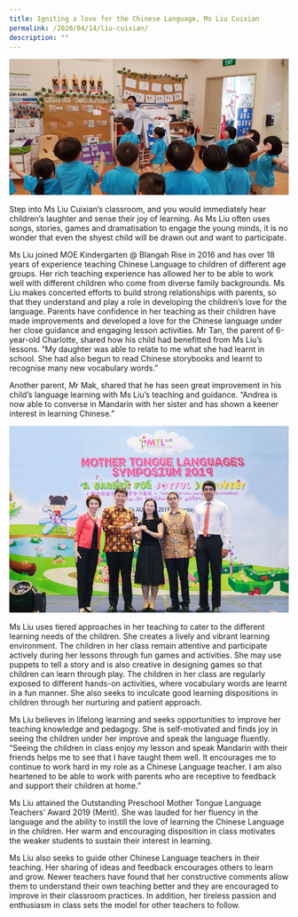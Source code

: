 ```yaml
---
title: Igniting a love for the Chinese Language, Ms Liu Cuixian
permalink: /2020/04/14/liu-cuixian/
description: ""
---
```

![](/images/Picture3.jpeg)

<p>Step into Ms Liu Cuixian&rsquo;s classroom, and you would immediately hear children&rsquo;s laughter and sense their joy of learning. As Ms Liu often uses songs, stories, games and dramatisation to engage the young minds, it is no wonder that even the shyest child will be drawn out and want to participate.</p>
<p>Ms Liu joined MOE Kindergarten @ Blangah Rise in 2016 and has over 18 years of experience teaching Chinese Language to children of different age groups. Her rich teaching experience has allowed her to be able to work well with different children who come from diverse family backgrounds. Ms Liu makes concerted efforts to build strong relationships with parents, so that they understand and play a role in developing the children&rsquo;s love for the language. Parents have confidence in her teaching as their children have made improvements and developed a love for the Chinese language under her close guidance and engaging lesson activities. Mr Tan, the parent of 6-year-old Charlotte, shared how his child had benefitted from Ms Liu&rsquo;s lessons. &ldquo;My daughter was able to relate to me what she had learnt in school. She had also begun to read Chinese storybooks and learnt to recognise many new vocabulary words.&rdquo;</p>
<p>Another parent, Mr Mak, shared that he has seen great improvement in his child&rsquo;s language learning with Ms Liu&rsquo;s teaching and guidance. &ldquo;Andrea is now able to converse in Mandarin with her sister and has shown a keener interest in learning Chinese.&rdquo;</p>

![](/images/Picture2.jpeg)

<p>Ms Liu uses tiered approaches in her teaching to cater to the different learning needs of the children. She creates a lively and vibrant learning environment. The children in her class remain attentive and participate actively during her lessons through fun games and activities. She may use puppets to tell a story and is also creative in designing games so that children can learn through play. The children in her class are regularly exposed to different hands-on activities, where vocabulary words are learnt in a fun manner. She also seeks to inculcate good learning dispositions in children through her nurturing and patient approach.</p>
<p>Ms Liu believes in lifelong learning and seeks opportunities to improve her teaching knowledge and pedagogy. She is self-motivated and finds joy in seeing the children under her improve and speak the language fluently. &ldquo;Seeing the children in class enjoy my lesson and speak Mandarin with their friends helps me to see that I have taught them well. It encourages me to continue to work hard in my role as a Chinese Language teacher. I am also heartened to be able to work with parents who are receptive to feedback and support their children at home.&rdquo;</p>
<p>Ms Liu attained the Outstanding Preschool Mother Tongue Language Teachers&rsquo; Award 2019 (Merit). She was lauded for her fluency in the language and the ability to instill the love of learning the Chinese Language in the children. Her warm and encouraging disposition in class motivates the weaker students to sustain their interest in learning.</p>
<p>Ms Liu also seeks to guide other Chinese Language teachers in their teaching. Her sharing of ideas and feedback encourages others to learn and grow. Newer teachers have found that her constructive comments allow them to understand their own teaching better and they are encouraged to improve in their classroom practices. In addition, her tireless passion and enthusiasm in class sets the model for other teachers to follow.</p>
